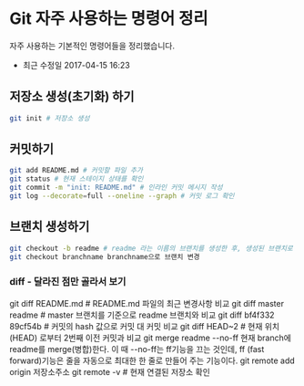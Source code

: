 # Git 자주 사용하는 명령어 정리
자주 사용하는 기본적인 명령어들을 정리했습니다.
- 최근 수정일 2017-04-15 16:23
## 저장소 생성(초기화) 하기
```bash
git init # 저장소 생성
```
## 커밋하기
```bash
git add README.md # 커밋할 파일 추가
git status # 현재 스테이지 상태를 확인
git commit -m "init: README.md" # 인라인 커밋 메시지 작성
git log --decorate=full --oneline --graph # 커밋 로그 확인
```
## 브랜치 생성하기
```bash
git checkout -b readme # readme 라는 이름의 브랜치를 생성한 후, 생성된 브랜치로 체크아웃  -b 브랜치 생성
git checkout branchname branchname으로 브랜치 변경
```
### diff - 달라진 점만 골라서 보기
git diff README.md # README.md 파일의 최근 변경사항 비교
git diff master readme # master 브랜치를 기준으로 readme 브랜치와 비교
git diff bf4f332 89cf54b # 커밋의 hash 값으로 커밋 대 커밋 비교
git diff HEAD~2 # 현재 위치(HEAD) 로부터 2번째 이전 커밋과 비교
git merge readme --no-ff  현재 branch에 readme를 merge(병합)한다.
이 때 --no-ff는 ff기능을 끄는 것인데,
ff (fast forward)기능은 줄을 자동으로 최대한 한 줄로 만들어 주는 기능이다.
git remote add origin 저장소주소
git remote -v # 현재 연결된 저장소 확인
